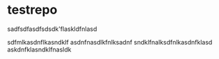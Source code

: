 # testrepo

sadfsdfasdfsdsdk'flaskldfnlasd

sdfmlkasdnflkasndklf
asdnfnasdlkfnlksadnf
sndklfnalksdfnlkasdnfklasd
askdnfklasndklfnasldk
